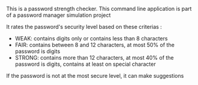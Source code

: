 This is a password strength checker. 
This command line application is part of a password manager simulation project 

It rates the password's security level based on these criterias :
- WEAK: contains digits only or contains less than 8 characters
- FAIR: contains between 8 and 12 characters, at most 50% of the password is digits
- STRONG: contains more than 12 characters, at most 40% of the password is digits, contains at least on special character

If the password is not at the most secure level, it can make suggestions 